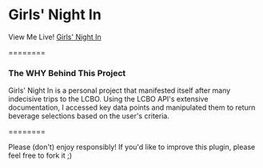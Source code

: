 Girls' Night In
========

View Me Live!
[Girls' Night In](www.andreacrofts.codes/girlsnightin)

========

### The WHY Behind This Project
Girls' Night In is a personal project that manifested itself after many indecisive trips to the LCBO. Using the LCBO API's extensive documentation, I accessed key data points and manipulated them to return beverage selections based on the user's criteria.

========

Please (don't) enjoy responsibly! If you'd like to improve this plugin, please feel free to fork it ;)
